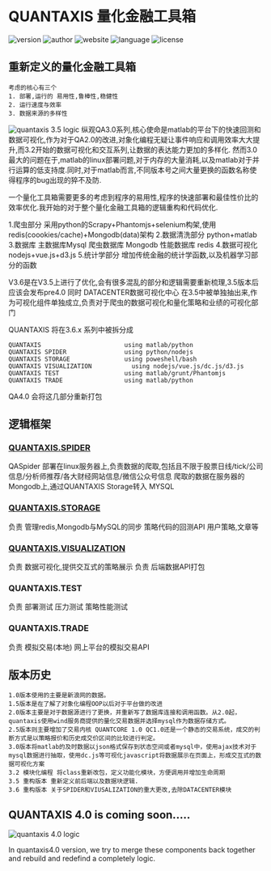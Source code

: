 # QUANTAXIS 量化金融工具箱



![version](https://img.shields.io/badge/Version-%203.5.0%20alpha-orange.svg)
![author](https://img.shields.io/badge/Powered%20by-%20%20yutiansut-red.svg)
![website](https://img.shields.io/badge/Website-%20www.yutiansut.com-grey.svg)
![language](https://img.shields.io/badge/%20%20%20Language%20%20%20-%20%20%20Matlab%2FPython%2FJS%20%20-lightgrey.svg)
![license](https://img.shields.io/badge/License-%20MIT-brightgreen.svg)
 


## 重新定义的量化金融工具箱

```
考虑的核心有三个
1. 部署,运行的 易用性,鲁棒性,稳健性
2. 运行速度与效率
3. 数据来源的多样性
```
![quantaxis 3.5 logic](https://github.com/yutiansut/QUANTAXIS/blob/v3.5/Picture/QA3.5.png)
纵观QA3.0系列,核心使命是matlab的平台下的快速回测和数据可视化,作为对于QA2.0的改进,对象化编程无疑让事件响应和调用效率大大提升,而3.2开始的数据可视化和交互系列,让数据的表达能力更加的多样化.
然而3.0最大的问题在于,matlab的linux部署问题,对于内存的大量消耗,以及matlab对于并行运算的低支持度.同时,对于matlab而言,不同版本号之间大量更换的函数名称使得程序的bug出现的猝不及防.

一个量化工具箱需要更多的考虑到程序的易用性,程序的快速部署和最佳性价比的效率优化.我开始的对于整个量化金融工具箱的逻辑重构和代码优化.

1.爬虫部分 采用python的Scrapy+Phantomjs+selenium构架,使用redis(coookies/cache)+Mongodb(data)架构
2.数据清洗部分 python+matlab
3.数据库 主数据库Mysql  爬虫数据库 Mongodb  性能数据库  redis
4.数据可视化  nodejs+vue.js+d3.js
5.统计学部分  增加传统金融的统计学函数,以及机器学习部分的函数

V3.6是在V3.5上进行了优化,会有很多混乱的部分和逻辑需要重新梳理,3.5版本后应该会发布pre4.0
同时 DATACENTER数据可视化中心 在3.5中被单独抽出来,作为可视化组件单独成立,负责对于爬虫的数据可视化和量化策略和业绩的可视化部门


QUANTAXIS 将在3.6.x 系列中被拆分成
```
QUANTAXIS                       using matlab/python
QUANTAXIS SPIDER                using python/nodejs
QUANTAXIS STORAGE               using poweshell/bash
QUANTAXIS VISUALIZATION           using nodejs/vue.js/dc.js/d3.js
QUANTAXIS TEST                  using matlab/grunt/Phantomjs
QUANTAXIS TRADE                 using matlab/python
```
QA4.0 会将这几部分重新打包


## 逻辑框架

### [QUANTAXIS.SPIDER](https://github.com/yutiansut/QUANTAXIS_SPIDER)
QASpider 部署在linux服务器上,负责数据的爬取,包括且不限于股票日线/tick/公司信息/分析师推荐/各大财经网站信息/微信公众号信息
爬取的数据在服务器的Mongodb上,通过QUANTAXIS Storage转入 MYSQL
### [QUANTAXIS.STORAGE](https://github.com/yutiansut/QUANTAXIS_STORAGE)
负责  管理redis,Mongodb与MySQL的同步
      策略代码的回测API
      用户策略,文章等
### [QUANTAXIS.VISUALIZATION](https://github.com/yutiansut/QUANTAXIS_VISUALIZATION)
负责  数据可视化,提供交互式的策略展示
负责 后端数据API打包
### QUANTAXIS.TEST
负责  部署测试
      压力测试
      策略性能测试
### QUANTAXIS.TRADE
负责  模拟交易(本地)
      网上平台的模拟交易API


## 版本历史
```
1.0版本使用的主要是新浪网的数据。
1.5版本是在了解了对象化编程OOP以后对于平台做的改进 
2.0版本主要是对于数据源进行了更换，并重新写了数据库连接和调用函数。从2.0起，quantaxis使用wind服务商提供的量化交易数据并选择mysql作为数据存储方式。 
2.5版本则主要增加了交易内核 QUANTCORE 1.0 QC1.0还是一个静态的交易系统，成交的判断方式是以策略报价和历史成交价区间的比较进行判定。 
3.0版本将matlab的及时数据以json格式保存到状态空间或者mysql中，使用ajax技术对于mysql数据进行抽取，使用dc.js等可视化javascript将数据展示在页面上，形成交互式的数据可视化方案 
3.2 模块化编程 将class重新改包，定义功能化模块，方便调用并增加生命周期
3.5 重构版本 重新定义前后端以及数据块逻辑.
3.6 重构版本 关于SPIDER和VIUSALIZATION的重大更改,去除DATACENTER模块
```

## QUANTAXIS 4.0 is coming soon.....
![quantaxis 4.0 logic](https://github.com/yutiansut/QUANTAXIS/blob/V3.6/Picture/QA4.0.png)

In quantaxis4.0 version, we try to merge these components back together and rebuild and redefind a completely logic.